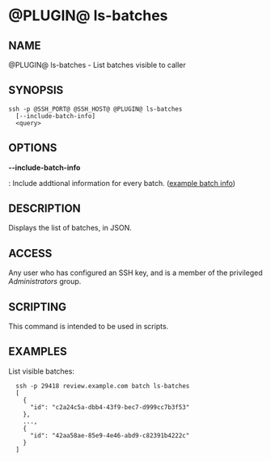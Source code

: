 @PLUGIN@ ls-batches
=====================

NAME
----
@PLUGIN@ ls-batches - List batches visible to caller

SYNOPSIS
--------
```
ssh -p @SSH_PORT@ @SSH_HOST@ @PLUGIN@ ls-batches
  [--include-batch-info]
  <query>
```

OPTIONS
-----------
**\-\-include-batch-info**

: Include addtional information for every batch. ([example batch info](about.md#batchexample))

DESCRIPTION
-----------
Displays the list of batches, in JSON.

ACCESS
------
Any user who has configured an SSH key, and is a member
of the privileged *Administrators* group.

SCRIPTING
---------
This command is intended to be used in scripts.

EXAMPLES
--------
List visible batches:

```
  ssh -p 29418 review.example.com batch ls-batches
  [
    {
      "id": "c2a24c5a-dbb4-43f9-bec7-d999cc7b3f53"
    },
    ...,
    {
      "id": "42aa58ae-85e9-4e46-abd9-c82391b4222c"
    }
  ]
```
